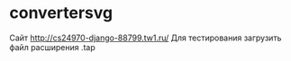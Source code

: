 # convertersvg
Сайт http://cs24970-django-88799.tw1.ru/
Для тестирования загрузить файл расширения .tap
